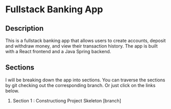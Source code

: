 # Fullstack Banking App

## Description

This is a fullstack banking app that allows users to create accounts, deposit and withdraw money, and view their transaction history. The app is built with a React frontend and a Java Spring backend. 

## Sections

I will be breaking down the app into sections. You can traverse the sections by git checking out the corresponding branch. Or just click on the links below.

1. Section 1 : Constructiong Project Skeleton [branch]